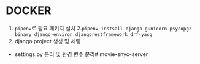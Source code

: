 # DOCKER
1. `pipenv`로 필요 패키지 설치
2.`pipenv instsall django gunicorn psycopg2-binary django-environ djangorestframework drf-yasg`
3. django project 생성 및 세팅
  * settings.py 분리 및 환경 변수 분리# movie-snyc-server
